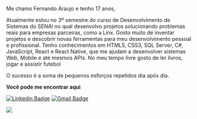 <p>Me chamo Fernando Araujo e tenho 17 anos,<p>
<p>Atualmente estou no 3º semestre do curso de Desenvolvimento de Sistemas do SENAI no qual desenvolvo projetos solucionando problemas reais para empresas parceiras, como a Linx. Gosto muito de inventar projetos e descobrir novas ferramentas para meu desenvolvimento pessoal e profissional. Tenho conhecimentos em HTML5, CSS3, SQL Server, C#, JavaScript, React e React Native, que me ajudam a desenvolver sistemas Web, Mobile e até mesmos APIs.
No meu tempo livre gosto de ler livros, jogar e assistir futebol<p>
 
<p>O sucesso é a soma de pequenos esforços repetidos dia após dia.
 
**Você pode me encontrar aqui**<p>
 
[![Linkedin Badge](https://img.shields.io/badge/-Fernando%20Araujo-0e76a8?style=square&logo=Linkedin&logoColor=white&link=https://www.linkedin.com/in/fernando-vinicius-conceicao-araujo/)](https://www.linkedin.com/in/fernando-vinicius-conceicao-araujo/) [![Gmail Badge](https://img.shields.io/badge/-fernandovcaraujo@gmail.com-ff2222?style=square&logo=Gmail&logoColor=white&link=mailto:fernandovcaraujo@gmail.com)](mailto:fernandovcaraujo@gmail.com)

 <img align="left" src="https://github-readme-stats.vercel.app/api?username=fernandoaraujodev&show_icons=true" />
